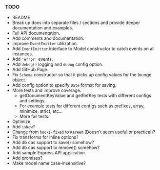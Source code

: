 ### TODO 

* README
* Break up docs into separate files / sections and provide deeper documentation and examples.
* Full API documentation.
* Add comments and documentation.
* Improve `EventEmitter` utilization.
* Add `EventEmitter` interface to Model constructor to catch events on all instances. 
* Add `'error'` events.
* Add `debug()` logging and `debug` config option.
* Add GitHub Page.
* Fix `Schema` constructor so that it picks up config values for the lounge object.
* Add config option to specify `Date` format for saving.
* More tests and improve coverage. 
  - getDocumentKeyValue and getRefKey tests with different configs and settings.
  - For example tests for different configs such as prefixes, array, minimize, strict, etc...
  - More fail tests.
* Optimize.
* Add `isNew`?
* Change from `hooks-fixed` to `Kareem` (Doesn't seem useful or practical)?
* Fix transforms for inline options?
* Add db cas support to save() somehow?
* Add db cas support to remove() somehow?
* Add sample Express API application.
* Add promises?
* Make model name case-insensitive?

